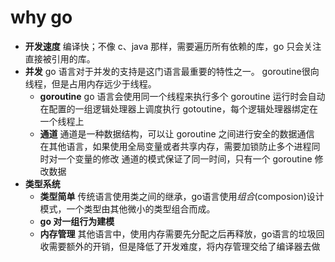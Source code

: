 # why go
* **开发速度**
编译快；不像 c、java 那样，需要遍历所有依赖的库，go 只会关注直接被引用的库。
* **并发**
go 语言对于并发的支持是这门语言最重要的特性之一。
goroutine很向线程，但是占用内存远少于线程。
    * **goroutine**
    go 语言会使用同一个线程来执行多个 goroutine
    运行时会自动在配置的一组逻辑处理器上调度执行 gotoutine，每个逻辑处理器绑定在一个线程上
    * **通道**
    通道是一种数据结构，可以让 goroutine 之间进行安全的数据通信
    在其他语言，如果使用全局变量或者共享内存，需要加锁防止多个进程同时对一个变量的修改
    通道的模式保证了同一时间，只有一个 goroutine 修改数据
* **类型系统**
    * **类型简单**
    传统语言使用类之间的继承，go语言使用*组合*(composion)设计模式，一个类型由其他微小的类型组合而成。
    * **go 对一组行为建模**
    * **内存管理**
    其他语言中，使用内存需要先分配之后再释放，go语言的垃圾回收需要额外的开销，但是降低了开发难度，将内存管理交给了编译器去做